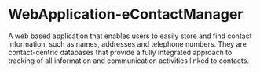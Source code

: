 # WebApplication-eContactManager

A web based application that enables users to easily store and find contact information, such as names, addresses and telephone numbers. They are contact-centric databases that provide a fully integrated approach to tracking of all information and communication activities linked to contacts. 
